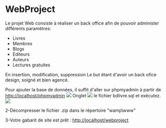 # WebProject

Le projet Web consiste à réaliser un back office afin de pouvoir administer différents paramètres: 
* Livres
* Membres
* Blogs
* Editeurs
* Auteurs
* Lectures gratuites 

En insertion, modification, suppression
Le but étant d'avoir un back ofice design, soigné et bien agencé.

Pour ajouter la base de données, il suffit d'aller sur phpmyadmin à partir de [http://localhost/phpmyadmin](http://localhost/phpmyadmin)
![](https://github.com/marcbechi/WebProject/blob/master/images_for_readme/Ajout%20Base%20de%20donn%C3%A9es.png)
Onglet ![](https://github.com/marcbechi/WebProject/blob/master/images_for_readme/Ajout%20Base%20de%20donn%C3%A9es%201.png) le fichier bdlivre.sql et exécutez.
![](https://github.com/marcbechi/WebProject/blob/master/images_for_readme/Ajout%20Base%20de%20donn%C3%A9es%202.png)

2-Décompresser le fichier .zip dans le répertoire "wamp\www"

3-Votre gabarit de site est prêt : [http://localhost/webproject](http://localhost/webproject)



